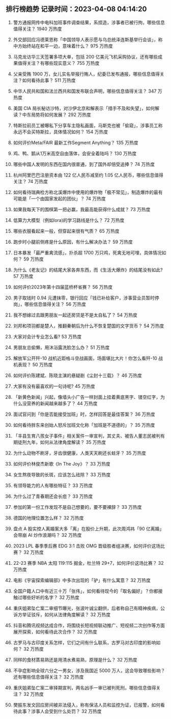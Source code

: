 
## 排行榜趋势 记录时间：2023-04-08 04:14:20
  
  1. 警方通报网传中电科加班事件调查结果，系捏造，涉事者已被行拘，哪些信息值得关注？ 1940 万热度
    
  2. 外交部回应冯德莱恩称「中国领导人表示愿与乌总统泽连斯基举行会谈」，称中方始终站在和平一边，意味着什么？ 975 万热度
    
  3. 马克龙访华三天签署多项大单，包括 200 亿美元飞机采购协议，还有哪些成果值得关注？有哪些现实意义？ 755 万热度
    
  4. 父亲受贿 1900 万，女儿实名举报行贿人，纪委已发布通报，哪些信息值得关注？如何看待此事？ 511 万热度
    
  5. 中华人民共和国和法兰西共和国发布联合声明，哪些信息值得关注？ 347 万热度
    
  6. 美国 CIA 局长秘访沙特，对沙伊北京和解表示「措手不及和失望」，如何解读？中东局势将如何发展？ 292 万热度
    
  7. 特斯拉前员工被曝私下分享车主隐私画面，马斯克也被「偷窥」，涉事员工称永远不会买特斯拉，具体情况如何？ 154 万热度
    
  8. 如何评价Meta/FAIR 最新工作Segment Anything？ 135 万热度
    
  9. 鸡、鸭、鹅从1万米高空自由落体，会安全着陆吗？ 130 万热度
    
  10. 哪些中国人发明的东西在国内很普通，到了国外却倍受追捧？ 74 万热度
    
  11. 杭州阿里巴巴注册资本由 122 亿人民币减至约 1.05 亿人民币，哪些信息值得关注？ 74 万热度
    
  12. 如何看待瑞典检方称北溪爆炸中使用的爆炸物「极不常见」，制造爆炸的最有可能是「一个由国家发起的团伙」？ 74 万热度
    
  13. 如果我每天下的围棋第一把必赢，我最高能获得什么成就？ 73 万热度
    
  14. 低算力大模型（例如lora)的学习路线是什么？ 72 万热度
    
  15. 哪些衣服看起来一般，但穿起来很有气质？ 65 万热度
    
  16. 跑步时小腿前侧疼是什么原因，有什么解决办法？ 59 万热度
    
  17. 日本暴发「最严重禽流感」，扑杀超 1700 万只鸡，死禽无地可埋，具体情况如何？ 59 万热度
    
  18. 为什么《老友记》的结尾大家各奔东西，而《生活大爆炸》的结尾没有如此? 57 万热度
    
  19. 如何评价2023年第十四届蓝桥杯省赛？ 56 万热度
    
  20. 男子取钱时 0.94 元遭抹零，银行回应「钱已补给客户，涉事营业员暂时停岗」，哪些信息值得关注？ 56 万热度
    
  21. 我不想嫁过去跟男朋友一起还房贷是不是太自私了？ 54 万热度
    
  22. 刘邦和项羽都是楚人，推翻秦朝后为什么不恢复楚国的文字货币？ 54 万热度
    
  23. 大家对会计专业怎么看? 53 万热度
    
  24. 男朋友总偷懒，用沐浴露洗脸怎么办？ 51 万热度
    
  25. 解放军公开歼-10 战机近距格斗空战画面，场面堪比大片！你怎么看歼-10 战机表现？ 50 万热度
    
  26. 如何评价陈建斌、陈晓主演的悬疑剧《尘封十三载》？ 46 万热度
    
  27. 大家有没有最喜欢的一句诗呢? 45 万热度
    
  28. 「新黄色新闻」兴起，像墙头小广告一样封面上挂着黄底黑字、镂空红字，为什么没营养的新闻越来越多了？ 44 万热度
    
  29. 面试官问到「你是否能接受加班」时，怎样回答是最佳答案？ 36 万热度
    
  30. 如何看待胖东来创始人怒斥加班文化称「加班是不道德的」？ 35 万热度
    
  31. 「丰县生育八孩女子事件」相关案件一审宣判，其丈夫、被告人董志民被判有期徒刑九年，如何从法律角度解读？ 35 万热度
    
  32. 为什么动物不刷牙，牙齿很健康，人类天天刷还长蛀牙？ 35 万热度
    
  33. 如何评价林俊杰新歌《In The Joy》？ 33 万热度
    
  34. 女生熬夜导致的长斑，应该怎么祛除？ 33 万热度
    
  35. 有领导能力的人有哪些特征？ 33 万热度
    
  36. 为什么过了青春期还会长痘？ 33 万热度
    
  37. 参加的第一份工作发现不是自己想要的，要不要裸辞？ 33 万热度
    
  38. 德国的地理位置怎么样？ 32 万热度
    
  39. 盘点 A 股实控人离婚案大多「离」在股价上升期，此次周鸿祎「90 亿离婚」会带崩 AI 炒作浪潮吗？ 32 万热度
    
  40. 2023 LPL 春季季后赛 EDG 3:1 击败 OMG 晋级胜者组决赛，如何评价这场比赛？ 32 万热度
    
  41. 22-23 赛季 NBA 太阳 119:115 掘金，杜兰特 29+7，如何评价这场比赛？ 32 万热度
    
  42. 电影《宇宙探索编辑部》中多次出现的「驴」有什么寓意？ 32 万热度
    
  43. 全国户籍人口中有近三十万「张伟」，如何看待现今的「取名偏好」？你都接触过哪些好听的名字？ 32 万热度
    
  44. 重庆姐弟坠亡案二审细节曝光，张波叶诚尘翻供，后者称自己有精神疾病，公诉方举证驳斥，如何从法律角度解读？ 32 万热度
    
  45. 抖音和腾讯视频达成合作，将围绕长短视频联动推广、短视频二次创作等方面展开探索，如何看待此次合作？ 32 万热度
    
  46. 古罗马与古印度关系怎样，它们之间有什么联系，古罗马对古印度的影响如何？ 32 万热度
    
  47. 同样的食材蒸易熟还是用清水煮易熟，原理是什么？ 32 万热度
    
  48. 不孕症影响全球六分之一男女，涉及我国近 5000 万人，这会导致哪些影响？还有哪些信息值得关注？ 32 万热度
    
  49. 重庆姐弟坠亡案二审择期宣判，两名凶手一审已被判死刑，哪些信息值得关注？ 32 万热度
    
  50. 樊振东发文回应房间被非法侵入，称有保洁人员和监控为证，已报警，如何看待此事？涉事人会受到什么处罚？ 32 万热度
    